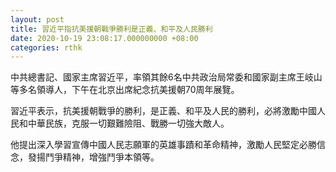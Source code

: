 ```yaml
---
layout: post
title: 習近平指抗美援朝戰爭勝利是正義、和平及人民勝利
date: 2020-10-19 23:08:17.000000000 +08:00
categories: rthk
---
```


中共總書記、國家主席習近平，率領其餘6名中共政治局常委和國家副主席王岐山等多名領導人，下午在北京出席紀念抗美援朝70周年展覽。

習近平表示，抗美援朝戰爭的勝利，是正義、和平及人民的勝利，必將激勵中國人民和中華民族，克服一切艱難險阻、戰勝一切強大敵人。

他提出深入學習宣傳中國人民志願軍的英雄事蹟和革命精神，激勵人民堅定必勝信念，發揚鬥爭精神，增強鬥爭本領等。
